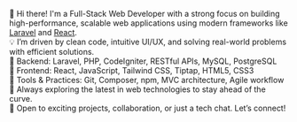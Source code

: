 👋 Hi there! I'm a Full-Stack Web Developer with a strong focus on building high-performance, scalable web applications using modern frameworks like  <a href="https://laravel.com/" target="_blank">Laravel</a> and <a href="https://react.dev" target="_blank">React</a>.</br>
💡 I’m driven by clean code, intuitive UI/UX, and solving real-world problems with efficient solutions.</br>
🔧 Backend: Laravel, PHP, CodeIgniter, RESTful APIs, MySQL, PostgreSQL</br>
🎨 Frontend: React, JavaScript, Tailwind CSS, Tiptap, HTML5, CSS3</br>
🧰 Tools & Practices: Git, Composer, npm, MVC architecture, Agile workflow</br>
🚀 Always exploring the latest in web technologies to stay ahead of the curve.</br>
🤝 Open to exciting projects, collaboration, or just a tech chat. Let’s connect!</br>
